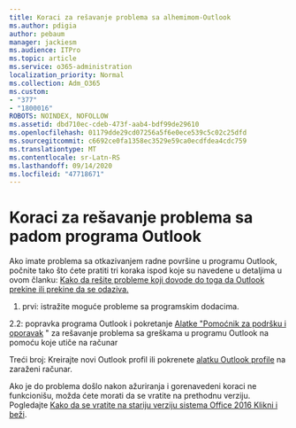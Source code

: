 ```yaml
---
title: Koraci za rešavanje problema sa alhemimom-Outlook
ms.author: pdigia
author: pebaum
manager: jackiesm
ms.audience: ITPro
ms.topic: article
ms.service: o365-administration
localization_priority: Normal
ms.collection: Adm_O365
ms.custom:
- "377"
- "1800016"
ROBOTS: NOINDEX, NOFOLLOW
ms.assetid: dbd710ec-cdeb-473f-aab4-bdf99de29610
ms.openlocfilehash: 01179dde29cd07256a5f6e0ece539c5c02c25dfd
ms.sourcegitcommit: c6692ce0fa1358ec3529e59ca0ecdfdea4cdc759
ms.translationtype: MT
ms.contentlocale: sr-Latn-RS
ms.lasthandoff: 09/14/2020
ms.locfileid: "47718671"
---
```

# <a name="outlook-crash-troubleshooting-steps"></a>Koraci za rešavanje problema sa padom programa Outlook

Ako imate problema sa otkazivanjem radne površine u programu Outlook, počnite tako što ćete pratiti tri koraka ispod koje su navedene u detaljima u ovom članku: [Kako da rešite probleme koji dovode do toga da Outlook prekine ili prekine da se odaziva.](https://docs.microsoft.com/exchange/troubleshoot/outlook-crashes/crash-issues)
  
1. prvi: istražite moguće probleme sa programskim dodacima.
  
2.2: popravka programa Outlook i pokretanje [Alatke "Pomoćnik za podršku i oporavak](https://aka.ms/SaRA-OutlookWontStart) " za rešavanje problema sa greškama u programu Outlook na pomoću koje utiče na računar
  
Treći broj: Kreirajte novi Outlook profil ili pokrenete [alatku Outlook profile](https://aka.ms/SaRA-OutlookSetupProfile) na zaraženi računar.
  
Ako je do problema došlo nakon ažuriranja i gorenavedeni koraci ne funkcionišu, možda ćete morati da se vratite na prethodnu verziju. Pogledajte [Kako da se vratite na stariju verziju sistema Office 2016 Klikni i beži](https://support.microsoft.com/help/2770432).
  